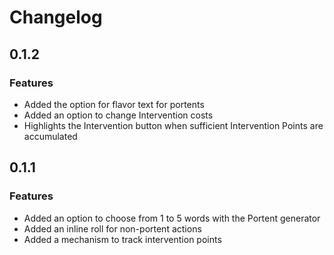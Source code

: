 # Changelog

## 0.1.2

### Features

- Added the option for flavor text for portents
- Added an option to change Intervention costs
- Highlights the Intervention button when sufficient Intervention Points are accumulated

## 0.1.1

### Features

- Added an option to choose from 1 to 5 words with the Portent generator
- Added an inline roll for non-portent actions
- Added a mechanism to track intervention points
